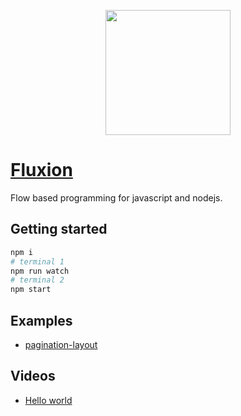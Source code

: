 <a href="https://fluxion.app">
<p align="center">
  <img width="200" height="200" src="https://te0-cdn.s3.amazonaws.com/fluxion/Icon.png">
</p>
</a>

# [Fluxion](https://fluxion.app)

Flow based programming for javascript and nodejs.

## Getting started

```bash
npm i
# terminal 1
npm run watch
# terminal 2
npm start
```

## Examples

- [pagination-layout](https://github.com/kyleparisi/pagination-layout)

## Videos

- [Hello world](https://www.youtube.com/watch?v=2YGaIy7Xjd8)
